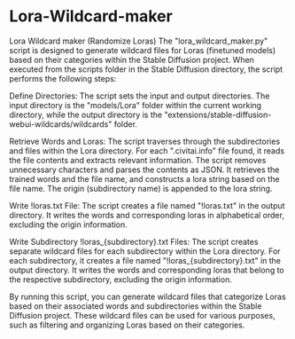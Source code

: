 # Lora-Wildcard-maker
Lora Wildcard maker (Randomize Loras)
The "lora_wildcard_maker.py" script is designed to generate wildcard files for Loras (finetuned models) based on their categories within the Stable Diffusion project. When executed from the scripts folder in the Stable Diffusion directory, the script performs the following steps:

Define Directories: The script sets the input and output directories. The input directory is the "models/Lora" folder within the current working directory, while the output directory is the "extensions/stable-diffusion-webui-wildcards/wildcards" folder.

Retrieve Words and Loras: The script traverses through the subdirectories and files within the Lora directory. For each ".civitai.info" file found, it reads the file contents and extracts relevant information. The script removes unnecessary characters and parses the contents as JSON. It retrieves the trained words and the file name, and constructs a lora string based on the file name. The origin (subdirectory name) is appended to the lora string.

Write !loras.txt File: The script creates a file named "!loras.txt" in the output directory. It writes the words and corresponding loras in alphabetical order, excluding the origin information.

Write Subdirectory !loras_{subdirectory}.txt Files: The script creates separate wildcard files for each subdirectory within the Lora directory. For each subdirectory, it creates a file named "!loras_{subdirectory}.txt" in the output directory. It writes the words and corresponding loras that belong to the respective subdirectory, excluding the origin information.

By running this script, you can generate wildcard files that categorize Loras based on their associated words and subdirectories within the Stable Diffusion project. These wildcard files can be used for various purposes, such as filtering and organizing Loras based on their categories.
